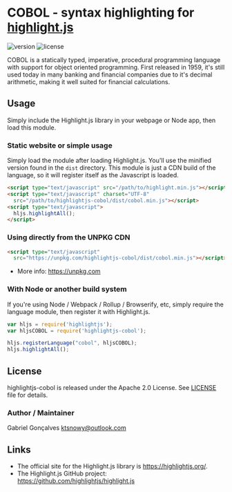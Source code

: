 # COBOL - syntax highlighting for [highlight.js](https://highlightjs.org/)

![version](https://badgen.net/npm/v/highlightjs-cobol) ![license](https://badgen.net/badge/license/apache2.0)

COBOL is a statically typed, imperative, procedural programming language with support for object oriented programming. First released in 1959, it's still used today in many banking and financial companies due to it's decimal arithmetic, making it well suited for financial calculations. 

## Usage

Simply include the Highlight.js library in your webpage or Node app, then load this module.

### Static website or simple usage

Simply load the module after loading Highlight.js. You'll use the minified version found in the `dist` directory. This module is just a CDN build of the language, so it will register itself as the Javascript is loaded.

```html
<script type="text/javascript" src="/path/to/highlight.min.js"></script>
<script type="text/javascript" charset="UTF-8"
  src="/path/to/highlightjs-cobol/dist/cobol.min.js"></script>
<script type="text/javascript">
  hljs.highlightAll();
</script>
```

### Using directly from the UNPKG CDN

```html
<script type="text/javascript"
  src="https://unpkg.com/highlightjs-cobol/dist/cobol.min.js"></script>
```

- More info: <https://unpkg.com>

### With Node or another build system

If you're using Node / Webpack / Rollup / Browserify, etc, simply require the language module, then register it with Highlight.js.

```javascript
var hljs = require('highlightjs');
var hljsCOBOL = require('highlightjs-cobol');

hljs.registerLanguage("cobol", hljsCOBOL);
hljs.highlightAll();
```


## License

highlightjs-cobol is released under the Apache 2.0 License. See [LICENSE][1] file
for details.

### Author / Maintainer

Gabriel Gonçalves <ktsnowy@outlook.com>

## Links

- The official site for the Highlight.js library is <https://highlightjs.org/>.
- The Highlight.js GitHub project: <https://github.com/highlightjs/highlight.js>

[1]: https://github.com/otterkit/highlightjs-cobol/blob/master/LICENSE

